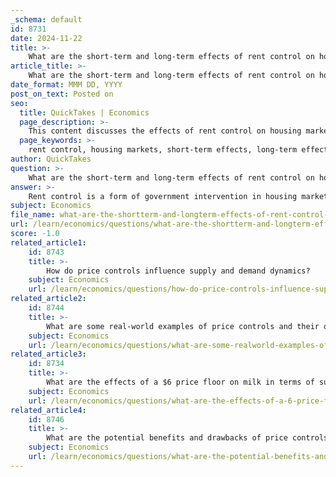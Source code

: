 ```yaml
---
_schema: default
id: 8731
date: 2024-11-22
title: >-
    What are the short-term and long-term effects of rent control on housing markets?
article_title: >-
    What are the short-term and long-term effects of rent control on housing markets?
date_format: MMM DD, YYYY
post_on_text: Posted on
seo:
  title: QuickTakes | Economics
  page_description: >-
    This content discusses the effects of rent control on housing markets, highlighting both short-term benefits for tenants such as affordability and stabilization of rental prices, as well as long-term challenges including reduced housing supply, deterioration of housing quality, and broader economic implications.
  page_keywords: >-
    rent control, housing markets, short-term effects, long-term effects, affordability, tenant satisfaction, housing supply, housing quality, economic implications, market distortions, rental prices, government intervention
author: QuickTakes
question: >-
    What are the short-term and long-term effects of rent control on housing markets?
answer: >-
    Rent control is a form of government intervention in housing markets that aims to make rental housing more affordable for tenants. However, its effects can vary significantly between the short term and the long term.\n\n### Short-Term Effects\n1. **Affordability for Tenants**: In the short run, rent control can provide immediate relief to tenants by capping rent increases, allowing them to save money and maintain housing stability. This can lead to increased tenant satisfaction and reduced turnover rates, as evidenced by studies showing that rent control increases renters' probabilities of staying at their addresses by nearly 20%.\n\n2. **Stabilization of Rental Prices**: Rent control can stabilize rental prices in the short term, preventing sudden spikes that might occur due to market fluctuations. This can be particularly beneficial in areas experiencing rapid economic growth or housing shortages.\n\n3. **Impact on Housing Providers**: While some housing providers may benefit from stable income in the short term, many report that rent control negatively impacts their development or investment plans. A significant percentage (71%) of housing providers believe that rent control discourages new construction and maintenance of existing properties.\n\n### Long-Term Effects\n1. **Reduction in Housing Supply**: Over the long term, economists generally find that rent control leads to a reduction in the overall rental housing stock. This occurs because developers may be disincentivized to build new rental units or maintain existing ones due to the capped returns on investment. Studies indicate that more restrictive rental market legislation negatively impacts housing construction.\n\n2. **Deterioration of Housing Quality**: With reduced incentives for maintenance and upgrades, the quality of rental housing can decline. Landlords may cut back on necessary repairs and improvements, leading to a deterioration of living conditions for tenants.\n\n3. **Market Distortions**: Rent control can create mismatches between supply and demand, leading to shortages of available rental units. As a result, while some tenants benefit from lower rents, others may struggle to find housing, exacerbating the overall affordable housing crisis.\n\n4. **Economic Implications**: The long-term economic implications of rent control can be significant. A reduction in the rental stock and quality can lead to increased prices in the uncontrolled segments of the market, as demand outstrips supply. This can create a cycle where the very policies intended to help low-income tenants ultimately contribute to greater housing inequality.\n\n5. **Investment Shifts**: Housing providers may shift their investments to markets with more favorable regulations, further exacerbating housing shortages in areas with strict rent control. This can lead to a concentration of investment in regions that do not impose such controls, leaving affected areas with fewer resources for housing development.\n\nIn summary, while rent control can provide short-term benefits to tenants by making housing more affordable, its long-term effects often include reduced housing supply, lower quality of rental units, and unintended economic consequences that can worsen the housing crisis. The balance between these short-term reliefs and long-term challenges is a critical consideration for policymakers.
subject: Economics
file_name: what-are-the-shortterm-and-longterm-effects-of-rent-control-on-housing-markets.md
url: /learn/economics/questions/what-are-the-shortterm-and-longterm-effects-of-rent-control-on-housing-markets
score: -1.0
related_article1:
    id: 8743
    title: >-
        How do price controls influence supply and demand dynamics?
    subject: Economics
    url: /learn/economics/questions/how-do-price-controls-influence-supply-and-demand-dynamics
related_article2:
    id: 8744
    title: >-
        What are some real-world examples of price controls and their outcomes?
    subject: Economics
    url: /learn/economics/questions/what-are-some-realworld-examples-of-price-controls-and-their-outcomes
related_article3:
    id: 8734
    title: >-
        What are the effects of a $6 price floor on milk in terms of supply and demand?
    subject: Economics
    url: /learn/economics/questions/what-are-the-effects-of-a-6-price-floor-on-milk-in-terms-of-supply-and-demand
related_article4:
    id: 8746
    title: >-
        What are the potential benefits and drawbacks of price controls?
    subject: Economics
    url: /learn/economics/questions/what-are-the-potential-benefits-and-drawbacks-of-price-controls
---
```


&nbsp;